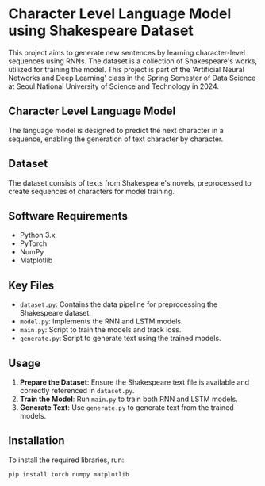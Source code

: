 # Character Level Language Model using Shakespeare Dataset

This project aims to generate new sentences by learning character-level sequences using RNNs. The dataset is a collection of Shakespeare's works, utilized for training the model. This project is part of the 'Artificial Neural Networks and Deep Learning' class in the Spring Semester of Data Science at Seoul National University of Science and Technology in 2024.

## Character Level Language Model
The language model is designed to predict the next character in a sequence, enabling the generation of text character by character.

## Dataset
The dataset consists of texts from Shakespeare's novels, preprocessed to create sequences of characters for model training.

## Software Requirements
- Python 3.x
- PyTorch
- NumPy
- Matplotlib

## Key Files
- `dataset.py`: Contains the data pipeline for preprocessing the Shakespeare dataset.
- `model.py`: Implements the RNN and LSTM models.
- `main.py`: Script to train the models and track loss.
- `generate.py`: Script to generate text using the trained models.

## Usage
1. **Prepare the Dataset**: Ensure the Shakespeare text file is available and correctly referenced in `dataset.py`.
2. **Train the Model**: Run `main.py` to train both RNN and LSTM models.
3. **Generate Text**: Use `generate.py` to generate text from the trained models.

## Installation
To install the required libraries, run:
```sh
pip install torch numpy matplotlib
